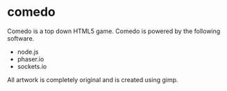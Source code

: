 comedo
======

Comedo is a top down HTML5 game. Comedo is powered by the following software.
* node.js
* phaser.io
* sockets.io

All artwork is completely original and is created using gimp.
